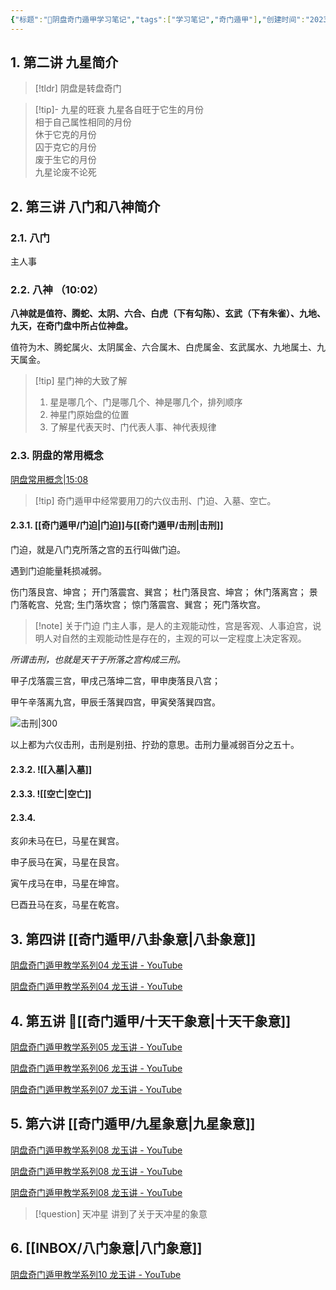 ```yaml
---
{"标题":"📘阴盘奇门遁甲学习笔记","tags":["学习笔记","奇门遁甲"],"创建时间":"2023-09-27 11:46","修改时间":"2023-09-27 21:15","dg-publish":true,"permalink":"/奇门遁甲/📘阴盘奇门遁甲学习笔记/","dgPassFrontmatter":true}
---
```



## 1. 第二讲  九星简介 

>[!tldr] 阴盘是转盘奇门 
>

>[!tip]- 九星的旺衰 
>九星各自旺于它生的月份\
>相于自己属性相同的月份\
>休于它克的月份\
>囚于克它的月份\
>废于生它的月份\
>九星论废不论死

## 2. 第三讲 八门和八神简介 

### 2.1. 八门 

主人事

### 2.2. 八神 （10:02）

**八神就是值符、腾蛇、太阴、六合、白虎（下有勾陈）、玄武（下有朱雀）、九地、九天，在奇门盘中所占位神盘。**

值符为木、腾蛇属火、太阴属金、六合属木、白虎属金、玄武属水、九地属土、九天属金。

>[!tip] 星门神的大致了解 
>1. 星是哪几个、门是哪几个、神是哪几个，排列顺序
>2. 神星门原始盘的位置 
>3. 了解星代表天时、门代表人事、神代表规律
>

### 2.3. 阴盘的常用概念 
[阴盘常用概念|15:08](https://www.youtube.com/watch?v=CAldI8u4ueY&t=609s#t=908.242134087738) 

>[!tip] 奇门遁甲中经常要用刀的六仪击刑、门迫、入墓、空亡。
>

#### 2.3.1. [[奇门遁甲/门迫\|门迫]]与[[奇门遁甲/击刑\|击刑]]


<div class="transclusion internal-embed is-loaded"><div class="markdown-embed">





门迫，就是八门克所落之宫的五行叫做门迫。

遇到门迫能量耗损减弱。

伤门落艮宫、坤宫；
开门落震宫、巽宫；
杜门落艮宫、坤宫；
休门落离宫；
景门落乾宫、兑宫;
生门落坎宫；
惊门落震宫、巽宫；
死门落坎宫。

</div></div>


>[!note] 关于门迫
>门主人事，是人的主观能动性，宫是客观、人事迫宫，说明人对自然的主观能动性是存在的，主观的可以一定程度上决定客观。


<div class="transclusion internal-embed is-loaded"><div class="markdown-embed">





*所谓击刑，也就是天干于所落之宫构成三刑。*

甲子戊落震三宫，甲戌己落坤二宫，甲申庚落艮八宫；

甲午辛落离九宫，甲辰壬落巽四宫，甲寅癸落巽四宫。

![击刑|300](https://www.sunjunyang.link/file/d411eea65ca73604b0489.png)

以上都为六仪击刑，击刑是别扭、拧劲的意思。击刑力量减弱百分之五十。

</div></div>


#### 2.3.2. ![[入墓\|入墓]]
#### 2.3.3. ![[空亡\|空亡]]
#### 2.3.4. 
<div class="transclusion internal-embed is-loaded"><div class="markdown-embed">





亥卯未马在巳，马星在巽宫。

申子辰马在寅，马星在艮宫。

寅午戌马在申，马星在坤宫。

巳酉丑马在亥，马星在乾宫。


</div></div>

## 3. 第四讲 [[奇门遁甲/八卦象意\|八卦象意]] 

[阴盘奇门遁甲教学系列04 龙玉讲 - YouTube](https://youtu.be/oWkr-r19tn4?t=426)

[阴盘奇门遁甲教学系列04 龙玉讲 - YouTube](https://youtu.be/oWkr-r19tn4?t=1436)

## 4. 第五讲 🔶[[奇门遁甲/十天干象意\|十天干象意]] 

[阴盘奇门遁甲教学系列05 龙玉讲 - YouTube](https://youtu.be/3MDkYcitldA?t=561)

[阴盘奇门遁甲教学系列06 龙玉讲 - YouTube](https://youtu.be/NuQH3mmxrVU?t=3)

[阴盘奇门遁甲教学系列07 龙玉讲 - YouTube](https://youtu.be/G8wZw93-UAY?t=2)

## 5. 第六讲  [[奇门遁甲/九星象意\|九星象意]]

[阴盘奇门遁甲教学系列08 龙玉讲 - YouTube](https://youtu.be/4mEOqvHLc9Y?t=303)

[阴盘奇门遁甲教学系列08 龙玉讲 - YouTube](https://youtu.be/4mEOqvHLc9Y?t=298)

[阴盘奇门遁甲教学系列08 龙玉讲 - YouTube](https://youtu.be/4mEOqvHLc9Y?t=2295)

> [!question]  天冲星
> 讲到了关于天冲星的象意

## 6. [[INBOX/八门象意\|八门象意]] 

[阴盘奇门遁甲教学系列10 龙玉讲 - YouTube](https://youtu.be/KscDl5lcXVM?t=668)